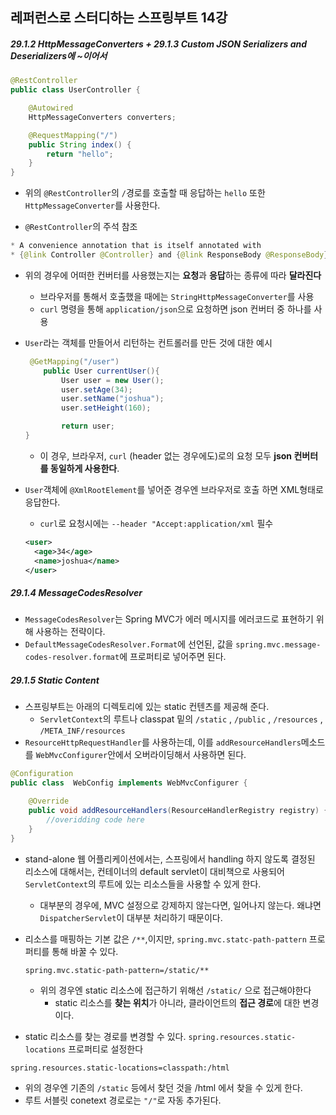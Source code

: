 ## 레퍼런스로 스터디하는 스프링부트 14강

##### 29.1.2 HttpMessageConverters  + 29.1.3 Custom JSON Serializers and Deserializers에 ~이어서

```java
@RestController
public class UserController {

    @Autowired
    HttpMessageConverters converters;

    @RequestMapping("/")
    public String index() {
        return "hello";
    }
}
```

*  위의 `@RestController`의 `/`경로를 호출할 때 응답하는 `hello` 또한 `HttpMessageConverter`를 사용한다.

  * `@RestController`의 주석 참조

  ```java
  * A convenience annotation that is itself annotated with
  * {@link Controller @Controller} and {@link ResponseBody @ResponseBody}.
  ```

  * 위의 경우에 어떠한 컨버터를 사용했는지는 **요청**과 **응답**하는 종류에 따라 **달라진다**
    * 브라우저를 통해서 호출했을 때에는 `StringHttpMessageConverter`를 사용
    * `curl` 명령을 통해 `application/json`으로 요청하면 json 컨버터 중 하나를 사용

* `User`라는 객체를 만들어서 리턴하는 컨트롤러를 만든 것에 대한 예시

  ```java
   @GetMapping("/user")
      public User currentUser(){
          User user = new User();
          user.setAge(34);
          user.setName("joshua");
          user.setHeight(160);
  
          return user;
  }
  ```

  * 이 경우, 브라우저, `curl` (header 없는 경우에도)로의 요청 모두  **json 컨버터를 동일하게 사용한다**.

* `User`객체에 `@XmlRootElement`를 넣어준 경우엔 브라우저로 호출 하면 XML형태로 응답한다.

  * `curl`로 요청시에는 `--header "Accept:application/xml` 필수

  ```xml
  <user>
  	<age>34</age>
  	<name>joshua</name>
  </user>
  ```

##### 29.1.4 MessageCodesResolver

* `MessageCodesResolver`는 Spring MVC가 에러 메시지를 에러코드로 표현하기 위해 사용하는 전략이다.
* `DefaultMessageCodesResolver.Format`에 선언된, 값을 `spring.mvc.message-codes-resolver.format`에 프로퍼티로 넣어주면 된다.

##### 29.1.5 Static Content

* 스프링부트는 아래의 디렉토리에 있는 static 컨텐츠를 제공해 준다.
  * `ServletContext`의 루트나 classpat 밑의 `/static` , `/public` , `/resources` , `/META_INF/resources`
* `ResourceHttpRequestHandler`를 사용하는데, 이를 `addResourceHandlers`메소드를  `WebMvcConfigurer`안에서 오버라이딩해서 사용하면 된다.

```java
@Configuration
public class  WebConfig implements WebMvcConfigurer {

    @Override
    public void addResourceHandlers(ResourceHandlerRegistry registry) {
        //overidding code here
    }
}
```

* stand-alone 웹 어플리케이션에서는, 스프링에서 handling 하지 않도록 결정된 리소스에 대해서는, 컨테이너의 default servlet이 대비책으로 사용되어 `ServletContext`의 루트에 있는 리소스들을 사용할 수 있게 한다.

  * 대부분의 경우에, MVC 설정으로 강제하지 않는다면, 일어나지 않는다. 왜냐면 `DispatcherServlet`이 대부분 처리하기 때문이다.

* 리소스를 매핑하는 기본 값은 `/**`,이지만, `spring.mvc.statc-path-pattern` 프로퍼티를 통해 바꿀 수 있다. 

  ```properties
  spring.mvc.static-path-pattern=/static/**
  ```

  * 위의 경우엔 static 리소스에 접근하기 위해선 `/static/` 으로 접근해야한다
    * static 리소스를 **찾는 위치**가 아니라, 클라이언트의 **접근 경로**에 대한 변경이다.

*  static 리소스를 찾는 경로를 변경할 수 있다. `spring.resources.static-locations` 프로퍼티로 설정한다

  ```properties
  spring.resources.static-locations=classpath:/html
  ```

  * 위의 경우엔 기존의 `/static` 등에서 찾던 것을 /html 에서 찾을 수 있게 한다.
  * 루트 서블릿 conetext 경로로는 `"/"`로 자동 추가된다.

